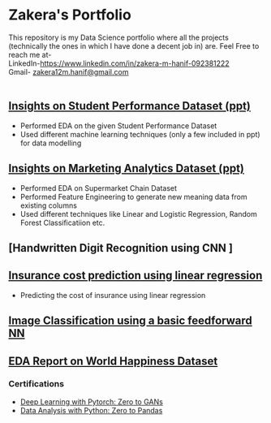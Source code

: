# Zakera's Portfolio
This repository is my Data Science portfolio where all the projects (technically the ones in which I have done a decent job in) are. 
Feel Free to reach me at-<br>
LinkedIn-https://www.linkedin.com/in/zakera-m-hanif-092381222<br>
Gmail- zakera12m.hanif@gmail.com
<br><br>
## [Insights on Student Performance Dataset (ppt)](https://docs.google.com/presentation/d/1RM0ic2muPnrtsFBQv3sQbpQkSMIcmsVc/edit?usp=sharing&ouid=105973852647156368363&rtpof=true&sd=true)<br>
- Performed EDA on the given Student Performance Dataset<br>
- Used different machine learning techniques (only a few included in ppt) for data modelling<br>

## [Insights on Marketing Analytics Dataset (ppt)](https://docs.google.com/presentation/d/1XIs0gumstccCtB-miXF-O5wy_q4hm-AD/edit?usp=sharing&ouid=105973852647156368363&rtpof=true&sd=true)<br>
- Performed EDA on Supermarket Chain Dataset<br>
- Performed Feature Engineering to generate new meaning data from existing columns<br>
- Used different techniques like Linear and Logistic Regression, Random Forest Classificatiion etc.<br>

## [Handwritten Digit Recognition using CNN ]

## [Insurance cost prediction using linear regression](https://jovian.ai/zakera12m-hanif/02-insurance-linear-regression)
- Predicting the cost of insurance using linear regression

## [Image Classification using a basic feedforward NN](https://jovian.ai/zakera12m-hanif/03-cifar10-feedforward)

## [EDA Report on World Happiness Dataset](https://jovian.ai/zakera12m-hanif/happiness-project)

### Certifications<br>
- [Deep Learning with Pytorch: Zero to GANs](https://jovian.ai/certificate/MFQTGOJUGU)<br>
- [Data Analysis with Python: Zero to Pandas](https://jovian.ai/certificate/MFQTEOBQGM)
